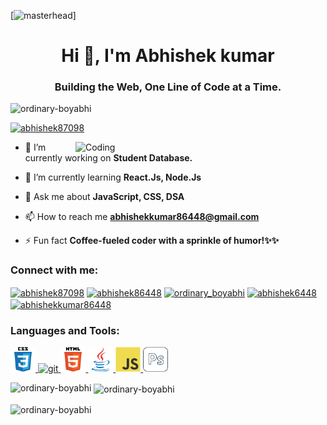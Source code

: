 [![masterhead](https://1.bp.blogspot.com/-7A4WynwLsMw/XbBpCXG8fHI/AAAAAAAAMt4/uOa1bpLskYgrwGbllhSu2SDj_Mig8SXJQCLcBGAsYHQ/s1600/2000_600px.gif)]
<h1 align="center">Hi 👋, I'm Abhishek kumar</h1>
<h3 align="center">Building the Web, One Line of Code at a Time.</h3>

<p align="left"> <img src="https://komarev.com/ghpvc/?username=ordinary-boyabhi&label=Profile%20views&color=0e75b6&style=flat" alt="ordinary-boyabhi" /> </p>

<p align="left"> <a href="https://twitter.com/abhishek87098" target="blank"><img src="https://img.shields.io/twitter/follow/abhishek87098?logo=twitter&style=for-the-badge" alt="abhishek87098" /></a> </p>

<img align="right" alt="Coding" width="400" src="https://cdn.dribbble.com/users/1162077/screenshots/3848914/programmer.gif">

- 🔭 I’m currently working on **Student Database.**

- 🌱 I’m currently learning **React.Js, Node.Js**

- 💬 Ask me about **JavaScript, CSS, DSA**

- 📫 How to reach me **abhishekkumar86448@gmail.com**

- ⚡ Fun fact **Coffee-fueled coder with a sprinkle of humor!✨✨**

<h3 align="left">Connect with me:</h3>
<p align="left">
<a href="https://twitter.com/abhishek87098" target="blank"><img align="center" src="https://raw.githubusercontent.com/rahuldkjain/github-profile-readme-generator/master/src/images/icons/Social/twitter.svg" alt="abhishek87098" height="30" width="40" /></a>
<a href="https://linkedin.com/in/abhishek86448" target="blank"><img align="center" src="https://raw.githubusercontent.com/rahuldkjain/github-profile-readme-generator/master/src/images/icons/Social/linked-in-alt.svg" alt="abhishek86448" height="30" width="40" /></a>
<a href="https://instagram.com/ordinary_boyabhi" target="blank"><img align="center" src="https://raw.githubusercontent.com/rahuldkjain/github-profile-readme-generator/master/src/images/icons/Social/instagram.svg" alt="ordinary_boyabhi" height="30" width="40" /></a>
<a href="https://www.codechef.com/users/abhishek6448" target="blank"><img align="center" src="https://cdn.jsdelivr.net/npm/simple-icons@3.1.0/icons/codechef.svg" alt="abhishek6448" height="30" width="40" /></a>
<a href="https://www.leetcode.com/abhishekkumar86448" target="blank"><img align="center" src="https://raw.githubusercontent.com/rahuldkjain/github-profile-readme-generator/master/src/images/icons/Social/leet-code.svg" alt="abhishekkumar86448" height="30" width="40" /></a>
</p>

<h3 align="left">Languages and Tools:</h3>
<p align="left"> <a href="https://www.w3schools.com/css/" target="_blank" rel="noreferrer"> <img src="https://raw.githubusercontent.com/devicons/devicon/master/icons/css3/css3-original-wordmark.svg" alt="css3" width="40" height="40"/> </a> <a href="https://git-scm.com/" target="_blank" rel="noreferrer"> <img src="https://www.vectorlogo.zone/logos/git-scm/git-scm-icon.svg" alt="git" width="40" height="40"/> </a> <a href="https://www.w3.org/html/" target="_blank" rel="noreferrer"> <img src="https://raw.githubusercontent.com/devicons/devicon/master/icons/html5/html5-original-wordmark.svg" alt="html5" width="40" height="40"/> </a> <a href="https://www.java.com" target="_blank" rel="noreferrer"> <img src="https://raw.githubusercontent.com/devicons/devicon/master/icons/java/java-original.svg" alt="java" width="40" height="40"/> </a> <a href="https://developer.mozilla.org/en-US/docs/Web/JavaScript" target="_blank" rel="noreferrer"> <img src="https://raw.githubusercontent.com/devicons/devicon/master/icons/javascript/javascript-original.svg" alt="javascript" width="40" height="40"/> </a> <a href="https://www.photoshop.com/en" target="_blank" rel="noreferrer"> <img src="https://raw.githubusercontent.com/devicons/devicon/master/icons/photoshop/photoshop-line.svg" alt="photoshop" width="40" height="40"/> </a> </p>

<p><img align="left" src="https://github-readme-stats.vercel.app/api/top-langs?username=ordinary-boyabhi&show_icons=true&locale=en&layout=compact" alt="ordinary-boyabhi" /></p>

<p>&nbsp;<img align="center" src="https://github-readme-stats.vercel.app/api?username=ordinary-boyabhi&show_icons=true&locale=en" alt="ordinary-boyabhi" /></p>

<p><img align="center" src="https://github-readme-streak-stats.herokuapp.com/?user=ordinary-boyabhi&" alt="ordinary-boyabhi" /></p>

